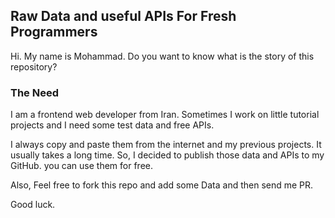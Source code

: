 ## Raw Data and useful APIs For Fresh Programmers

Hi. 
My name is Mohammad. Do you want to know what is the story of this repository?

### The Need

I am a frontend web developer from Iran. Sometimes I work on little tutorial projects and I need some test data and free APIs.

I always copy and paste them from the internet and my previous projects. It usually takes a long time. So, I decided to publish those data and APIs to my GitHub. you can use them for free.

Also, Feel free to fork this repo and add some Data and then send me PR.

Good luck.